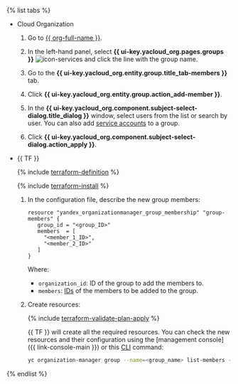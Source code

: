 {% list tabs %}

- Cloud Organization

   1. Go to [{{ org-full-name }}]({{link-org-main}}).

   1. In the left-hand panel, select **{{ ui-key.yacloud_org.pages.groups }}** ![icon-services](../../_assets/organization/icon-groups.svg) and click the line with the group name.

   1. Go to the **{{ ui-key.yacloud_org.entity.group.title_tab-members }}** tab.

   1. Click **{{ ui-key.yacloud_org.entity.group.action_add-member }}**.

   1. In the **{{ ui-key.yacloud_org.component.subject-select-dialog.title_dialog }}** window, select users from the list or search by user. You can also add [service accounts](../../iam/concepts/users/service-accounts.md) to a group.

   1. Click **{{ ui-key.yacloud_org.component.subject-select-dialog.action_apply }}**.

- {{ TF }}

   {% include [terraform-definition](../../_tutorials/terraform-definition.md) %}

   {% include [terraform-install](../../_includes/terraform-install.md) %}

   1. In the configuration file, describe the new group members:

      ```hcl
      resource "yandex_organizationmanager_group_membership" "group-members" {
         group_id = "<group_ID>"
         members  = [
           "<member_1_ID>",
           "<member_2_ID>"
         ]
      }
      ```

      Where:

      * `organization_id`: ID of the group to add the members to.
      * `members`: [IDs](../../organization/operations/users-get.md) of the members to be added to the group.

   1. Create resources:

      {% include [terraform-validate-plan-apply](../../_tutorials/terraform-validate-plan-apply.md) %}

      {{ TF }} will create all the required resources. You can check the new resources and their configuration using the [management console]({{ link-console-main }}) or this [CLI](../../cli/quickstart.md) command:

      ```bash
      yc organization-manager group --name=<group_name> list-members --organization-id=<organization_ID>
      ```

{% endlist %}